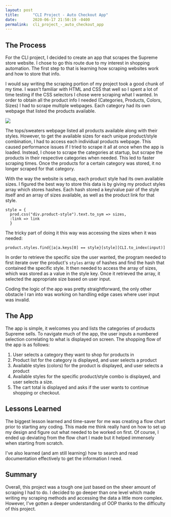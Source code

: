 ```yaml
---
layout: post
title:      "CLI Project - Auto Checkout App"
date:       2020-06-17 21:50:19 -0400
permalink:  cli_project_-_auto_checkout_app
---
```



## The Process

For the CLI project, I decided to create an app that scrapes the Supreme store website. I chose to go this route due to my interest in shopping automation. The first step to that is learning how scraping websites work and how to store that info.

I would say writing the scraping portion of my project took a good chunk of my time. I wasn't familiar with HTML and CSS that well so I spent a lot of time testing if the CSS selectors I chose were scraping what I wanted. In order to obtain all the product info I needed (Categories, Products, Colors, Sizes) I had to scrape multiple webpages. Each category had its own webpage that listed the products available.

![](https://imgur.com/a/v7gOAu8)

The tops/sweaters webpage listed all products available along with their styles. However, to get the available sizes for each unique product/style combination, I had to access each individual products webpage. This caused performance issues if I tried to scrape it all at once when the app is loaded. Instead, I chose to scrape the categories at startup, but scrape the products in their respective categories when needed. This led to faster scraping times. Once the products for a certain category was stored, it no longer scraped for that category.

With the way the website is setup, each product style had its own available sizes. I figured the best way to store this data is by giving my product styles array which stores hashes. Each hash stored a key/value pair of the style itself and an array of sizes available, as well as the product link for that style.

```
style = {
  prod.css("div.product-style").text.to_sym => sizes,
  :link => link
  }
```

The tricky part of doing it this way was accessing the sizes when it was needed:

```product.styles.find{|a|a.keys[0] == style}[style][CLI.to_index(input)]```

In order to retrieve the specific size the user wanted, the program needed to first iterate over the product's `styles` array of hashes and find the hash that contained the specific style. It then needed to access the array of sizes, which was stored as a value in the style key. Once it retrieved the array, it selected the appropriate size based on user input.

Coding the logic of the app was pretty straightforward, the only other obstacle I ran into was working on handling edge cases where user input was invalid.

## The App

The app is simple, it welcomes you and lists the categories of products Supreme sells. To navigate much of the app, the user inputs a numbered selection correlating to what is displayed on screen. The shopping flow of the app is as follows:

1. User selects a category they want to shop for products in
2. Product list for the category is displayed, and user selects a product
3. Available styles (colors) for the product is displayed, and user selects a product
4. Available styles for the specific product/style combo is displayed, and user selects a size.
5. The cart total is displayed and asks if the user wants to continue shopping or checkout.

## Lessons Learned

The biggest lesson learned and time-saver for me was creating a flow chart prior to starting any coding. This made me think really hard on how to set up my design and figure out what needed to be worked on first. Of course, I ended up deviating from the flow chart I made but it helped immensely when starting from scratch.

I've also learned (and am still learning) how to search and read documentation effectively to get the information I need. 

## Summary

Overall, this project was a tough one just based on the sheer amount of scraping I had to do. I decided to go deeper than one level which made writing my scraping methods and accessing the data a little more complex. However, I've gotten a deeper understanding of OOP thanks to the difficulty of this project.

